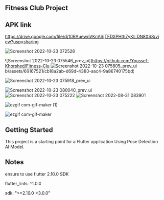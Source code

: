 ## Fitness Club Project
## APK link 

https://drive.google.com/file/d/10RAuewnVKnASjTFDXPHth7yKlLDN8XS8/view?usp=sharing

![Screenshot 2022-10-23 072528](https://github.com/Youssef-Khorshed/Fitness-Club/assets/66167521/3b451aa2-ce1b-4776-8de9-ae56ff7bcbcc)

![Screenshot 2022-10-23 075546_prev_ui](https://github.com/Youssef-Khorshed/Fitness-Clu
![Screenshot 2022-10-23 075805_prev_ui](https://github.com/Youssef-Khorshed/Fitness-Club/assets/66167521/dd57af34-7743-4e0c-9252-adb71c15bb2d)
b/assets/66167521/cb18a2ab-d69d-4380-aac4-9a86740175bd)

![Screenshot 2022-10-23 075918_prev_ui](https://github.com/Youssef-Khorshed/Fitness-Club/assets/66167521/4ec526f8-b6ec-466e-b31a-3c5c469ca6a9)

![Screenshot 2022-10-23 080040_prev_ui](https://github.com/Youssef-Khorshed/Fitness-Club/assets/66167521/80d932a5-eb90-46a7-baf5-2cea98e058af)
![Screenshot 2022-10-23 075222](https://github.com/Youssef-Khorshed/Fitness-Club/assets/66167521/2a20288d-4e11-4130-8692-53d407093134)
![Screenshot 2022-08-31 083901](https://user-images.githubusercontent.com/66167521/187815071-faf09288-41e4-40ea-86fa-5815057abc05.png)


![ezgif com-gif-maker (1)](https://user-images.githubusercontent.com/66167521/187718422-306005dc-65fe-4b01-a26a-19c433ac47ee.gif)


![ezgif com-gif-maker](https://user-images.githubusercontent.com/66167521/187718597-b604513d-3d47-41d1-ad0f-e61dc77b7573.gif)



## Getting Started

This project is a starting point for a Flutter application Using Pose Detection AI Model.

## Notes 
ensure to use flutter 2.10.0 SDK

flutter_lints: ^1.0.0

sdk: ">=2.16.0 <3.0.0"
